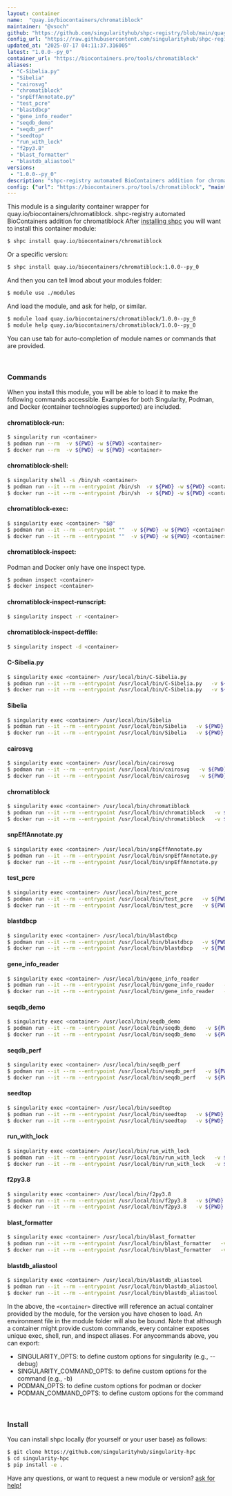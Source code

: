```yaml
---
layout: container
name:  "quay.io/biocontainers/chromatiblock"
maintainer: "@vsoch"
github: "https://github.com/singularityhub/shpc-registry/blob/main/quay.io/biocontainers/chromatiblock/container.yaml"
config_url: "https://raw.githubusercontent.com/singularityhub/shpc-registry/main/quay.io/biocontainers/chromatiblock/container.yaml"
updated_at: "2025-07-17 04:11:37.316005"
latest: "1.0.0--py_0"
container_url: "https://biocontainers.pro/tools/chromatiblock"
aliases:
 - "C-Sibelia.py"
 - "Sibelia"
 - "cairosvg"
 - "chromatiblock"
 - "snpEffAnnotate.py"
 - "test_pcre"
 - "blastdbcp"
 - "gene_info_reader"
 - "seqdb_demo"
 - "seqdb_perf"
 - "seedtop"
 - "run_with_lock"
 - "f2py3.8"
 - "blast_formatter"
 - "blastdb_aliastool"
versions:
 - "1.0.0--py_0"
description: "shpc-registry automated BioContainers addition for chromatiblock"
config: {"url": "https://biocontainers.pro/tools/chromatiblock", "maintainer": "@vsoch", "description": "shpc-registry automated BioContainers addition for chromatiblock", "latest": {"1.0.0--py_0": "sha256:fce5317ca2a8159debfe7f1aa57cf173602b7b58aa01897f5c746a07e5fb1f9d"}, "tags": {"1.0.0--py_0": "sha256:fce5317ca2a8159debfe7f1aa57cf173602b7b58aa01897f5c746a07e5fb1f9d"}, "docker": "quay.io/biocontainers/chromatiblock", "aliases": {"C-Sibelia.py": "/usr/local/bin/C-Sibelia.py", "Sibelia": "/usr/local/bin/Sibelia", "cairosvg": "/usr/local/bin/cairosvg", "chromatiblock": "/usr/local/bin/chromatiblock", "snpEffAnnotate.py": "/usr/local/bin/snpEffAnnotate.py", "test_pcre": "/usr/local/bin/test_pcre", "blastdbcp": "/usr/local/bin/blastdbcp", "gene_info_reader": "/usr/local/bin/gene_info_reader", "seqdb_demo": "/usr/local/bin/seqdb_demo", "seqdb_perf": "/usr/local/bin/seqdb_perf", "seedtop": "/usr/local/bin/seedtop", "run_with_lock": "/usr/local/bin/run_with_lock", "f2py3.8": "/usr/local/bin/f2py3.8", "blast_formatter": "/usr/local/bin/blast_formatter", "blastdb_aliastool": "/usr/local/bin/blastdb_aliastool"}}
---
```


This module is a singularity container wrapper for quay.io/biocontainers/chromatiblock.
shpc-registry automated BioContainers addition for chromatiblock
After [installing shpc](#install) you will want to install this container module:


```bash
$ shpc install quay.io/biocontainers/chromatiblock
```

Or a specific version:

```bash
$ shpc install quay.io/biocontainers/chromatiblock:1.0.0--py_0
```

And then you can tell lmod about your modules folder:

```bash
$ module use ./modules
```

And load the module, and ask for help, or similar.

```bash
$ module load quay.io/biocontainers/chromatiblock/1.0.0--py_0
$ module help quay.io/biocontainers/chromatiblock/1.0.0--py_0
```

You can use tab for auto-completion of module names or commands that are provided.

<br>

### Commands

When you install this module, you will be able to load it to make the following commands accessible.
Examples for both Singularity, Podman, and Docker (container technologies supported) are included.

#### chromatiblock-run:

```bash
$ singularity run <container>
$ podman run --rm  -v ${PWD} -w ${PWD} <container>
$ docker run --rm  -v ${PWD} -w ${PWD} <container>
```

#### chromatiblock-shell:

```bash
$ singularity shell -s /bin/sh <container>
$ podman run --it --rm --entrypoint /bin/sh  -v ${PWD} -w ${PWD} <container>
$ docker run --it --rm --entrypoint /bin/sh  -v ${PWD} -w ${PWD} <container>
```

#### chromatiblock-exec:

```bash
$ singularity exec <container> "$@"
$ podman run --it --rm --entrypoint ""  -v ${PWD} -w ${PWD} <container> "$@"
$ docker run --it --rm --entrypoint ""  -v ${PWD} -w ${PWD} <container> "$@"
```

#### chromatiblock-inspect:

Podman and Docker only have one inspect type.

```bash
$ podman inspect <container>
$ docker inspect <container>
```

#### chromatiblock-inspect-runscript:

```bash
$ singularity inspect -r <container>
```

#### chromatiblock-inspect-deffile:

```bash
$ singularity inspect -d <container>
```


#### C-Sibelia.py

```bash
$ singularity exec <container> /usr/local/bin/C-Sibelia.py
$ podman run --it --rm --entrypoint /usr/local/bin/C-Sibelia.py   -v ${PWD} -w ${PWD} <container> -c " $@"
$ docker run --it --rm --entrypoint /usr/local/bin/C-Sibelia.py   -v ${PWD} -w ${PWD} <container> -c " $@"
```


#### Sibelia

```bash
$ singularity exec <container> /usr/local/bin/Sibelia
$ podman run --it --rm --entrypoint /usr/local/bin/Sibelia   -v ${PWD} -w ${PWD} <container> -c " $@"
$ docker run --it --rm --entrypoint /usr/local/bin/Sibelia   -v ${PWD} -w ${PWD} <container> -c " $@"
```


#### cairosvg

```bash
$ singularity exec <container> /usr/local/bin/cairosvg
$ podman run --it --rm --entrypoint /usr/local/bin/cairosvg   -v ${PWD} -w ${PWD} <container> -c " $@"
$ docker run --it --rm --entrypoint /usr/local/bin/cairosvg   -v ${PWD} -w ${PWD} <container> -c " $@"
```


#### chromatiblock

```bash
$ singularity exec <container> /usr/local/bin/chromatiblock
$ podman run --it --rm --entrypoint /usr/local/bin/chromatiblock   -v ${PWD} -w ${PWD} <container> -c " $@"
$ docker run --it --rm --entrypoint /usr/local/bin/chromatiblock   -v ${PWD} -w ${PWD} <container> -c " $@"
```


#### snpEffAnnotate.py

```bash
$ singularity exec <container> /usr/local/bin/snpEffAnnotate.py
$ podman run --it --rm --entrypoint /usr/local/bin/snpEffAnnotate.py   -v ${PWD} -w ${PWD} <container> -c " $@"
$ docker run --it --rm --entrypoint /usr/local/bin/snpEffAnnotate.py   -v ${PWD} -w ${PWD} <container> -c " $@"
```


#### test_pcre

```bash
$ singularity exec <container> /usr/local/bin/test_pcre
$ podman run --it --rm --entrypoint /usr/local/bin/test_pcre   -v ${PWD} -w ${PWD} <container> -c " $@"
$ docker run --it --rm --entrypoint /usr/local/bin/test_pcre   -v ${PWD} -w ${PWD} <container> -c " $@"
```


#### blastdbcp

```bash
$ singularity exec <container> /usr/local/bin/blastdbcp
$ podman run --it --rm --entrypoint /usr/local/bin/blastdbcp   -v ${PWD} -w ${PWD} <container> -c " $@"
$ docker run --it --rm --entrypoint /usr/local/bin/blastdbcp   -v ${PWD} -w ${PWD} <container> -c " $@"
```


#### gene_info_reader

```bash
$ singularity exec <container> /usr/local/bin/gene_info_reader
$ podman run --it --rm --entrypoint /usr/local/bin/gene_info_reader   -v ${PWD} -w ${PWD} <container> -c " $@"
$ docker run --it --rm --entrypoint /usr/local/bin/gene_info_reader   -v ${PWD} -w ${PWD} <container> -c " $@"
```


#### seqdb_demo

```bash
$ singularity exec <container> /usr/local/bin/seqdb_demo
$ podman run --it --rm --entrypoint /usr/local/bin/seqdb_demo   -v ${PWD} -w ${PWD} <container> -c " $@"
$ docker run --it --rm --entrypoint /usr/local/bin/seqdb_demo   -v ${PWD} -w ${PWD} <container> -c " $@"
```


#### seqdb_perf

```bash
$ singularity exec <container> /usr/local/bin/seqdb_perf
$ podman run --it --rm --entrypoint /usr/local/bin/seqdb_perf   -v ${PWD} -w ${PWD} <container> -c " $@"
$ docker run --it --rm --entrypoint /usr/local/bin/seqdb_perf   -v ${PWD} -w ${PWD} <container> -c " $@"
```


#### seedtop

```bash
$ singularity exec <container> /usr/local/bin/seedtop
$ podman run --it --rm --entrypoint /usr/local/bin/seedtop   -v ${PWD} -w ${PWD} <container> -c " $@"
$ docker run --it --rm --entrypoint /usr/local/bin/seedtop   -v ${PWD} -w ${PWD} <container> -c " $@"
```


#### run_with_lock

```bash
$ singularity exec <container> /usr/local/bin/run_with_lock
$ podman run --it --rm --entrypoint /usr/local/bin/run_with_lock   -v ${PWD} -w ${PWD} <container> -c " $@"
$ docker run --it --rm --entrypoint /usr/local/bin/run_with_lock   -v ${PWD} -w ${PWD} <container> -c " $@"
```


#### f2py3.8

```bash
$ singularity exec <container> /usr/local/bin/f2py3.8
$ podman run --it --rm --entrypoint /usr/local/bin/f2py3.8   -v ${PWD} -w ${PWD} <container> -c " $@"
$ docker run --it --rm --entrypoint /usr/local/bin/f2py3.8   -v ${PWD} -w ${PWD} <container> -c " $@"
```


#### blast_formatter

```bash
$ singularity exec <container> /usr/local/bin/blast_formatter
$ podman run --it --rm --entrypoint /usr/local/bin/blast_formatter   -v ${PWD} -w ${PWD} <container> -c " $@"
$ docker run --it --rm --entrypoint /usr/local/bin/blast_formatter   -v ${PWD} -w ${PWD} <container> -c " $@"
```


#### blastdb_aliastool

```bash
$ singularity exec <container> /usr/local/bin/blastdb_aliastool
$ podman run --it --rm --entrypoint /usr/local/bin/blastdb_aliastool   -v ${PWD} -w ${PWD} <container> -c " $@"
$ docker run --it --rm --entrypoint /usr/local/bin/blastdb_aliastool   -v ${PWD} -w ${PWD} <container> -c " $@"
```



In the above, the `<container>` directive will reference an actual container provided
by the module, for the version you have chosen to load. An environment file in the
module folder will also be bound. Note that although a container
might provide custom commands, every container exposes unique exec, shell, run, and
inspect aliases. For anycommands above, you can export:

 - SINGULARITY_OPTS: to define custom options for singularity (e.g., --debug)
 - SINGULARITY_COMMAND_OPTS: to define custom options for the command (e.g., -b)
 - PODMAN_OPTS: to define custom options for podman or docker
 - PODMAN_COMMAND_OPTS: to define custom options for the command

<br>

### Install

You can install shpc locally (for yourself or your user base) as follows:

```bash
$ git clone https://github.com/singularityhub/singularity-hpc
$ cd singularity-hpc
$ pip install -e .
```

Have any questions, or want to request a new module or version? [ask for help!](https://github.com/singularityhub/singularity-hpc/issues)